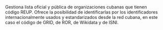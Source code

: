 Gestiona lista oficial y pública de organizaciones cubanas que tienen código REUP. Ofrece la posibilidad de identificarlas por los identificadores internacionalmente usados y estandarizados desde la red cubana, en este caso el código de GRID, de ROR, de Wikidata y de ISNI.